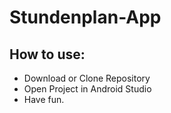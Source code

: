 # Stundenplan-App
## How to use:
* Download or Clone Repository
* Open Project in Android Studio
* Have fun.
